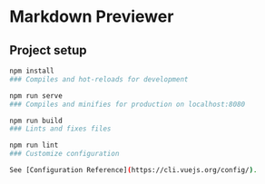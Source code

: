 # Markdown Previewer

## Project setup

```bash
npm install
### Compiles and hot-reloads for development

npm run serve
### Compiles and minifies for production on localhost:8080

npm run build
### Lints and fixes files

npm run lint
### Customize configuration

See [Configuration Reference](https://cli.vuejs.org/config/).
```
